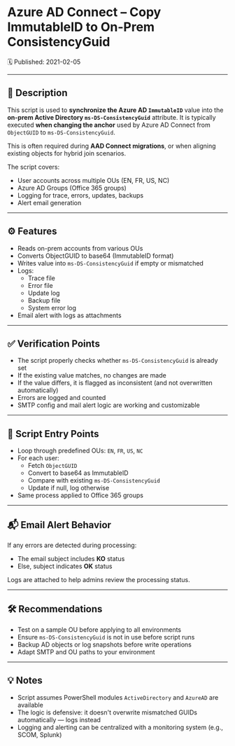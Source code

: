 # Azure AD Connect – Copy ImmutableID to On-Prem ConsistencyGuid  
🗓️ Published: 2021-02-05  

---

## 💍 Description

This script is used to **synchronize the Azure AD `ImmutableID`** value into the **on-prem Active Directory `ms-DS-ConsistencyGuid`** attribute. It is typically executed **when changing the anchor** used by Azure AD Connect from `ObjectGUID` to `ms-DS-ConsistencyGuid`.

This is often required during **AAD Connect migrations**, or when aligning existing objects for hybrid join scenarios.

The script covers:
- User accounts across multiple OUs (EN, FR, US, NC)
- Azure AD Groups (Office 365 groups)
- Logging for trace, errors, updates, backups
- Alert email generation

---

## ⚙️ Features

- Reads on-prem accounts from various OUs
- Converts ObjectGUID to base64 (ImmutableID format)
- Writes value into `ms-DS-ConsistencyGuid` if empty or mismatched
- Logs:
  - Trace file
  - Error file
  - Update log
  - Backup file
  - System error log
- Email alert with logs as attachments

---

## ✅ Verification Points

- The script properly checks whether `ms-DS-ConsistencyGuid` is already set
- If the existing value matches, no changes are made
- If the value differs, it is flagged as inconsistent (and not overwritten automatically)
- Errors are logged and counted
- SMTP config and mail alert logic are working and customizable

---

## 📎 Script Entry Points

- Loop through predefined OUs: `EN`, `FR`, `US`, `NC`
- For each user:
  - Fetch `ObjectGUID`
  - Convert to base64 as ImmutableID
  - Compare with existing `ms-DS-ConsistencyGuid`
  - Update if null, log otherwise
- Same process applied to Office 365 groups

---

## 📬 Email Alert Behavior

If any errors are detected during processing:
- The email subject includes **KO** status
- Else, subject indicates **OK** status

Logs are attached to help admins review the processing status.

---

## 🛠️ Recommendations

- Test on a sample OU before applying to all environments
- Ensure `ms-DS-ConsistencyGuid` is not in use before script runs
- Backup AD objects or log snapshots before write operations
- Adapt SMTP and OU paths to your environment

---

## 💡 Notes

- Script assumes PowerShell modules `ActiveDirectory` and `AzureAD` are available
- The logic is defensive: it doesn't overwrite mismatched GUIDs automatically — logs instead
- Logging and alerting can be centralized with a monitoring system (e.g., SCOM, Splunk)
